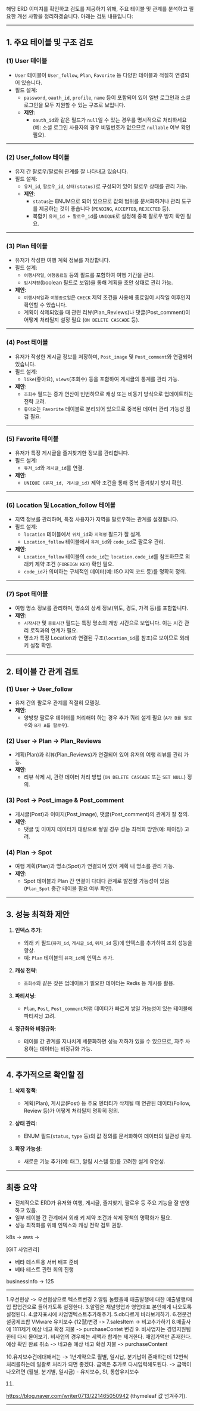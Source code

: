 해당 ERD 이미지를 확인하고 검토를 제공하기 위해, 주요 테이블 및 관계를 분석하고 필요한 개선 사항을 정리하겠습니다. 아래는 검토 내용입니다:

---

## **1. 주요 테이블 및 구조 검토**

### **(1) User 테이블**
- `User` 테이블이 `User_follow`, `Plan`, `Favorite` 등 다양한 테이블과 적절히 연결되어 있습니다.
- 필드 설계:
  - `password`, `oauth_id`, `profile`, `name` 등이 포함되어 있어 일반 로그인과 소셜 로그인을 모두 지원할 수 있는 구조로 보입니다.
  - **제안**:
    - `oauth_id`와 같은 필드가 `null`일 수 있는 경우를 명시적으로 처리하세요 (예: 소셜 로그인 사용자의 경우 비밀번호가 없으므로 `nullable` 여부 확인 필요).

---

### **(2) User_follow 테이블**
- 유저 간 팔로우/팔로워 관계를 잘 나타내고 있습니다.
- 필드 설계:
  - `유저_id`, `팔로우_id`, `상태(status)`로 구성되어 있어 팔로우 상태를 관리 가능.
  - **제안**:
    - `status`는 ENUM으로 되어 있으므로 값의 범위를 문서화하거나 관리 도구를 제공하는 것이 좋습니다 (`PENDING`, `ACCEPTED`, `REJECTED` 등).
    - 복합키 `유저_id + 팔로우_id`를 `UNIQUE`로 설정해 중복 팔로우 방지 확인 필요.

---

### **(3) Plan 테이블**
- 유저가 작성한 여행 계획 정보를 저장합니다.
- 필드 설계:
  - `여행시작일`, `여행종료일` 등의 필드를 포함하여 여행 기간을 관리.
  - `임시저장`(boolean 필드로 보임)을 통해 계획을 초안 상태로 관리 가능.
- **제안**:
  - `여행시작일`과 `여행종료일`은 `CHECK` 제약 조건을 사용해 종료일이 시작일 이후인지 확인할 수 있습니다.
  - 계획이 삭제되었을 때 관련 리뷰(Plan_Reviews)나 댓글(Post_comment)이 어떻게 처리될지 설정 필요 (`ON DELETE CASCADE` 등).

---

### **(4) Post 테이블**
- 유저가 작성한 게시글 정보를 저장하며, `Post_image` 및 `Post_comment`와 연결되어 있습니다.
- 필드 설계:
  - `like`(좋아요), `views`(조회수) 등을 포함하여 게시글의 통계를 관리 가능.
- **제안**:
  - `조회수` 필드는 증가 연산이 빈번하므로 캐싱 또는 비동기 방식으로 업데이트하는 전략 고려.
  - `좋아요`는 `Favorite` 테이블로 분리되어 있으므로 중복된 데이터 관리 가능성 점검 필요.

---

### **(5) Favorite 테이블**
- 유저가 특정 게시글을 즐겨찾기한 정보를 관리합니다.
- 필드 설계:
  - `유저_id`와 `게시글_id`를 연결.
- **제안**:
  - `UNIQUE (유저_id, 게시글_id)` 제약 조건을 통해 중복 즐겨찾기 방지 확인.

---

### **(6) Location 및 Location_follow 테이블**
- 지역 정보를 관리하며, 특정 사용자가 지역을 팔로우하는 관계를 설정합니다.
- 필드 설계:
  - `location` 테이블에서 `위치_id`와 `지역명` 필드가 잘 설계.
  - `Location_follow` 테이블에서 `유저_id`와 `code_id`로 팔로우 관리.
- **제안**:
  - `Location_follow` 테이블의 `code_id`는 `location.code_id`를 참조하므로 외래키 제약 조건 (`FOREIGN KEY`) 확인 필요.
  - `code_id`가 의미하는 구체적인 데이터(예: ISO 지역 코드 등)를 명확히 정의.

---

### **(7) Spot 테이블**
- 여행 명소 정보를 관리하며, 명소의 상세 정보(위도, 경도, 가격 등)를 포함합니다.
- **제안**:
  - `시작시간` 및 `종료시간` 필드는 특정 명소의 개방 시간으로 보입니다. 이는 시간 관리 로직과의 연계가 필요.
  - 명소가 특정 Location과 연결된 구조(`location_id`를 참조)로 보이므로 외래키 설정 확인.

---

## **2. 테이블 간 관계 검토**

### **(1) User → User_follow**
- 유저 간의 팔로우 관계를 적절히 모델링.
- **제안**: 
  - 양방향 팔로우 데이터를 처리해야 하는 경우 추가 쿼리 설계 필요 (`A가 B를 팔로우`와 `B가 A를 팔로우`).

### **(2) User → Plan → Plan_Reviews**
- 계획(Plan)과 리뷰(Plan_Reviews)가 연결되어 있어 유저의 여행 리뷰를 관리 가능.
- **제안**:
  - 리뷰 삭제 시, 관련 데이터 처리 방법 (`ON DELETE CASCADE` 또는 `SET NULL`) 정의.

### **(3) Post → Post_image & Post_comment**
- 게시글(Post)과 이미지(Post_image), 댓글(Post_comment)의 관계가 잘 정의.
- **제안**:
  - 댓글 및 이미지 데이터가 대량으로 쌓일 경우 성능 최적화 방안(예: 페이징) 고려.

### **(4) Plan → Spot**
- 여행 계획(Plan)과 명소(Spot)가 연결되어 있어 계획 내 명소를 관리 가능.
- **제안**:
  - Spot 테이블과 Plan 간 연결이 다대다 관계로 발전할 가능성이 있음 (`Plan_Spot` 중간 테이블 필요 여부 확인).

---

## **3. 성능 최적화 제안**

1. **인덱스 추가**:
   - 외래 키 필드(`유저_id`, `게시글_id`, `위치_id` 등)에 인덱스를 추가하여 조회 성능을 향상.
   - 예: `Plan` 테이블의 `유저_id`에 인덱스 추가.

2. **캐싱 전략**:
   - `조회수`와 같은 잦은 업데이트가 필요한 데이터는 Redis 등 캐시를 활용.

3. **파티셔닝**:
   - `Plan`, `Post`, `Post_comment`처럼 데이터가 빠르게 쌓일 가능성이 있는 테이블에 파티셔닝 고려.

4. **정규화와 비정규화**:
   - 테이블 간 관계를 지나치게 세분화하면 성능 저하가 있을 수 있으므로, 자주 사용하는 데이터는 비정규화 가능.

---

## **4. 추가적으로 확인할 점**
1. **삭제 정책**:
   - 계획(Plan), 게시글(Post) 등 주요 엔터티가 삭제될 때 연관된 데이터(Follow, Review 등)가 어떻게 처리될지 명확히 정의.

2. **상태 관리**:
   - ENUM 필드(`status`, `type` 등)의 값 정의를 문서화하여 데이터의 일관성 유지.

3. **확장 가능성**:
   - 새로운 기능 추가(예: 태그, 알림 시스템 등)를 고려한 설계 유연성.

---

## **최종 요약**
- 전체적으로 ERD가 유저와 여행, 게시글, 즐겨찾기, 팔로우 등 주요 기능을 잘 반영하고 있음.
- 일부 테이블 간 관계에서 외래 키 제약 조건과 삭제 정책의 명확화가 필요.
- 성능 최적화를 위해 인덱스와 캐싱 전략 검토 권장.


k8s -> 
aws -> 




[GIT 사업관리]  
- 베타 테스트용 서버 배포 준비  
- 베타 테스트 관련 회의 진행


businessInfo -> 125

----

1.우선현상 -> 우선협상으로 텍스트변경
2.알림 눌렸을때 매출발행에 대한 매출발행/매입 팝업건으로  들어가도록 설정한다.
3.알림은 채널영업과 영업대표 본인에게 나오도록 설정된다.
4.글자표시에 사업명텍스트추가해주기.
5.db다르게 바라보게하기.
6.전문건설공제조합 VMware 유지보수 (12월)변경 ->
7.salesItem  -> 비고추가하기
8.매출사에 1111제거 
예상 네고 확정 지불 -> purchaseContet 변경
9.
비사업자는 경영지원팀한테 다시 물어보기.
비사업의 경우에는 세액과 합계는 제거한다. 매입가액만 존재한다.
예상 확인 완료 취소 -> 네고중 
예상 네고 확정 지불 -> purchaseContent

10.유지보수건에대해서는 -> 1년계약으로 월별, 일시납, 분기납이 존재하는데 12번씩 처리를하는데 일괄로 처리가 되면 좋겠다. 금액은 추가로 다시입력해도된다.
-> 금액이 나오려면  (월별, 분기별, 일시금) -
유지보수, SI, 통합유지보수 

11.
https://blog.naver.com/writer0713/221465050942 (thymeleaf 값 넘겨주기).


----

